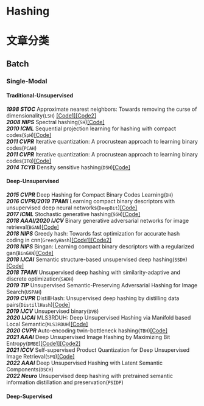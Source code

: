 # Hashing  
# 文章分类  
## Batch  
### Single-Modal
#### Traditional-Unsupervised  
***1998 STOC*** Approximate nearest neighbors: Towards removing the curse of dimensionality(`LSH`) [[Code1]](https://github.com/RUSH-LAB/LSH_Memory)[[Code2]](https://github.com/TreezzZ/LSH_PyTorch "悬停显示")  
***2008 NIPS*** Spectral hashing(`SH`)[[Code]](https://github.com/BMC-SDNU/Cross-Modal-Hashing-Retrieval)  
***2010 ICML*** Sequential projection learning for hashing with compact codes(`SpH`)[[Code]](https://github.com/BMC-SDNU/Cross-Modal-Hashing-Retrieval)  
***2011 CVPR*** Iterative quantization: A procrustean approach to learning binary codes(`PCAH`)  
***2011 CVPR*** Iterative quantization: A procrustean approach to learning binary codes(`ITQ`)[[Code]](http://sglab.kaist.ac.kr/Spherical_Hashing/)  
***2014 TCYB*** Density sensitive hashing(`DSH`)[[Code]](http://www.cad.zju.edu.cn/home/dengcai/Data/DSH.html)  
#### Deep-Unsupervised  
***2015 CVPR*** Deep Hashing for Compact Binary Codes Learning(`DH`)  
***2016 CVPR/2019 TPAMI*** Learning compact binary descriptors with unsupervised deep neural networks(`DeepBit`)[[Code]](https://github.com/kevinlin311tw/cvpr16-deepbit)  
***2017 ICML*** Stochastic generative hashing(`SGH`)[[Code]](https://github.com/zhangcheng-007/Stochastic_Generative_Hashing)  
***2018 AAAI/2020 IJCV*** Binary generative adversarial networks for image retrieval(`BGAN`)[[Code]](https://github.com/ht014/BGAN)  
***2018 NIPS*** Greedy hash: Towards fast optimization for accurate hash coding in cnn(`GreedyHash`)[[Code1]](https://github.com/ssppp/GreedyHash)[[Code2]](https://github.com/swuxyj/DeepHash-pytorch)  
***2018 NIPS*** Bingan: Learning compact binary descriptors with a regularized gan(`BinGAN`)[[Code]](https://github.com/maciejzieba/binGAN)  
***2018 IJCAI*** Semantic structure-based unsupervised deep hashing(`SSDH`)[[Code]](https://github.com/yangerkun/IJCAI2018_SSDH)  
***2018 TPAMI*** Unsupervised deep hashing with similarity-adaptive and discrete optimization(`SADH`)  
***2019 TIP*** Unsupervised Semantic-Preserving Adversarial Hashing for Image Search(`USPAH`)  
***2019 CVPR*** DistillHash: Unsupervised deep hashing by distilling data pairs(`DistillHash`)[[Code]](https://github.com/tmllab/tongliang-liu.github.io/tree/master/code)  
***2019 IJCV*** Unsupervised binary(`DVB`)  
***2020 IJCAI*** MLS3RDUH: Deep Unsupervised Hashing via Manifold based Local Semantic(`MLS3RDUH`)[[Code]](https://github.com/rongchengtu1/MLS3RDUH)  
***2020 CVPR*** Auto-encoding twin-bottleneck hashing(`TBH`)[[Code]](https://github.com/ymcidence/TBH)  
***2021 AAAI*** Deep Unsupervised Image Hashing by Maximizing Bit Entropy(`DMBE`)[[Code1]](https://github.com/liyunqianggyn/Deep-Unsupervised-Image-Hashing)[[Code2]](https://github.com/swuxyj/DeepHash-pytorch)  
***2021 ICCV*** Self-supervised Product Quantization for Deep Unsupervised Image Retrieval(`SPQ`)[[Code]](https://github.com/youngkyunJang/SPQ)  
***2022 AAAI*** Deep Unsupervised Hashing with Latent Semantic Components(`DSCH`)  
***2022 Neuro*** Unsupervised deep hashing with pretrained semantic information distillation and preservation(`PSIDP`)  
#### Deep-Supervised  

